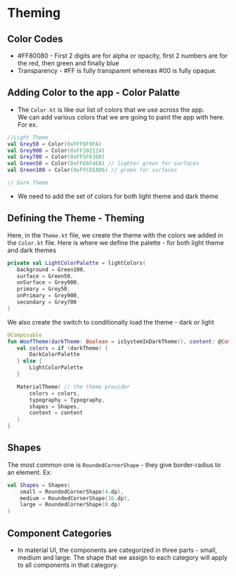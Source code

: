 # Theming

## Color Codes

- #FF80080 - First 2 digits are for alpha or opacity, first 2 numbers are for the red, then green and finally blue
- Transparency - #FF is fully transparent whereas #00 is fully opaque.

## Adding Color to the app - Color Palatte

- The `Color.kt` is like our list of colors that we use across the app.  
We can add various colors that we are going to paint the app with here.  For ex.

```kt
//Light Theme
val Grey50 = Color(0xFFF8F9FA)
val Grey900 = Color(0xFF202124)
val Grey700 = Color(0xFF5F6368)
val Green50 = Color(0xFFE6F4EA) // lighter green for surfaces
val Green100 = Color(0xFFCEEAD6) // green for surfaces

// Dark Theme
```

- We need to add the set of colors for both light theme and dark theme

## Defining the Theme - Theming

Here, in the `Theme.kt` file, we create the theme with the colors we added in the `Color.kt` file.
Here is where we define the palette - for both light theme and dark themes

```kt
private val LightColorPalette = lightColors(
   background = Green100,
   surface = Green50,
   onSurface = Grey900,
   primary = Grey50,
   onPrimary = Grey900,
   secondary = Grey700
)
```

We also create the switch to conditionally load the theme - dark or light

```kt
@Composable
fun WoofTheme(darkTheme: Boolean = isSystemInDarkTheme(), content: @Composable () -> Unit) {
   val colors = if (darkTheme) {
       DarkColorPalette
   } else {
       LightColorPalette
   }

   MaterialTheme( // the theme provider
       colors = colors,
       typography = Typography,
       shapes = Shapes,
       content = content
   )
}
```

## Shapes

The most common one is `RoundedCornerShape` - they give border-radius to an element.  Ex:

```kt
val Shapes = Shapes(
    small = RoundedCornerShape(4.dp),
    medium = RoundedCornerShape(16.dp),
    large = RoundedCornerShape(0.dp)
)
```

## Component Categories

- In material UI, the components are categorized in three parts - small, medium and large.  The shape that
we assign to each category will apply to all components in that category.




